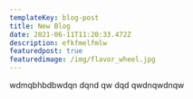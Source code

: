 ```yaml
---
templateKey: blog-post
title: New Blog
date: 2021-06-11T11:20:33.472Z
description: efkfmelfmlw
featuredpost: true
featuredimage: /img/flavor_wheel.jpg
---
```

wdmqbhbdbwdqn dqnd qw dqd qwdnqwdnqw